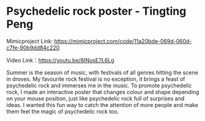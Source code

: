 # Psychedelic rock poster - Tingting Peng      
Mimicproject Link: https://mimicproject.com/code/11a20bde-069d-060d-c7fe-90b9dd84c220

Video Link：https://youtu.be/8INusE7L6Lg

Summer is the season of music, with festivals of all genres hitting the scene in droves. My favourite rock festival is no exception, it brings a feast of psychedelic rock and immerses me in the music. To promote psychedelic rock, I made an interactive poster that changes colour and shape depending on your mouse position, just like psychedelic rock full of surprises and ideas. I wanted this fun way to catch the attention of more people and make them feel the magic of psychedelic rock too.


